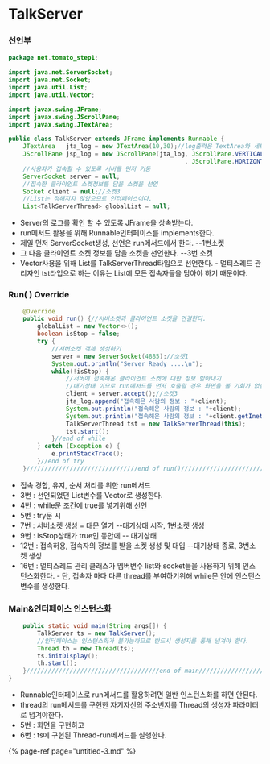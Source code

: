 # TalkServer

### 선언부

```java
package net.tomato_step1;

import java.net.ServerSocket;
import java.net.Socket;
import java.util.List;
import java.util.Vector;

import javax.swing.JFrame;
import javax.swing.JScrollPane;
import javax.swing.JTextArea;

public class TalkServer extends JFrame implements Runnable {
	JTextArea   jta_log = new JTextArea(10,30);//log출력용 TextArea와 세트 Scroll
	JScrollPane jsp_log = new JScrollPane(jta_log, JScrollPane.VERTICAL_SCROLLBAR_AS_NEEDED
												 , JScrollPane.HORIZONTAL_SCROLLBAR_AS_NEEDED);
	//사용자가 접속할 수 있도록 서버를 먼저 기동
	ServerSocket server = null;
	//접속한 클라이언트 소켓정보를 담을 소켓을 선언
	Socket client = null;//소켓3
	//List는 정해지지 않았으므로 인터페이스이다.
	List<TalkServerThread> globalList = null;
```

* Server의 로그를 확인 할 수 있도록 JFrame을 상속받는다.
* run메서드 활용을 위해 Runnable인터페이스를 implements한다.
* 제일 먼저 ServerSocket생성, 선언은 run메서드에서 한다. --1번소켓
* 그 다음 클라이언트 소켓 정보를 담을 소켓을 선언한다. --3번 소켓
* Vector사용을 위해 List를 TalkServerThread타입으로 선언한다. - 멀티스레드 관리자인 tst타입으로 하는 이유는 List에 모든 접속자들을 담아야 하기 때문이다.

### Run\( \) Override

```java
	@Override
	public void run() {//서버소켓과 클라이언트 소켓을 연결한다.
		globalList = new Vector<>();
		boolean isStop = false;
		try {
			//서버소켓 객체 생성하기
			server = new ServerSocket(4885);//소켓1
			System.out.println("Server Ready ....\n");
			while(!isStop) {
				//서버에 접속해온 클라이언트 소켓에 대한 정보 받아내기
				//대기상태 이므로 run메서드를 먼저 호출할 경우 화면을 볼 기회가 없을 수 있다.
				client = server.accept();//소켓3
				jta_log.append("접속해온 사람의 정보 : "+client);
				System.out.println("접속해온 사람의 정보 : "+client);				
				System.out.println("접속해온 사람의 정보 : "+client.getInetAddress());			
				TalkServerThread tst = new TalkServerThread(this);
				tst.start();
			}//end of while
		} catch (Exception e) {
			e.printStackTrace();
		}//end of try		
	}///////////////////////////////end of run()////////////////////////
```

* 접속 경합, 유지, 순서 처리를 위한 run메서드
* 3번 : 선언되었던 List변수를 Vector로 생성한다.
* 4번 : while문 조건에 true를 넣기위해 선언
* 5번 : try문 시
* 7번 : 서버소켓 생성 = 대문 열기 --대기상태 시작, 1번소켓 생성
* 9번 : isStop상태가 true인 동안에 -- 대기상태
* 12번 : 접속허용, 접속자의 정보를 받을 소켓 생성 및 대입 --대기상태 종료, 3번소켓 생성
* 16번 : 멀티스레드 관리 클래스가 멤버변수 list와 socket들을 사용하기 위해 인스턴스화한다. - 단, 접속자 마다 다른 thread를 부여하기위해 while문 안에 인스턴스 변수를 생성한다. 

### Main&인터페이스 인스턴스화

```java
	public static void main(String args[]) {
		TalkServer ts = new TalkServer();
		//인터페이스는 인스턴스화가 불가능하므로 반드시 생성자를 통해 넘겨야 한다.
		Thread th = new Thread(ts);
		ts.initDisplay();
		th.start();
	}/////////////////////////////////////end of main///////////////////////////////
}
```

* Runnable인터페이스로 run메서드를 활용하려면 일반 인스턴스화를 하면 안된다.
* thread의 run메서드를 구현한 자기자신의 주소번지를 Thread의 생성자 파라미터로 넘겨야한다.
* 5번 : 화면을 구현하고
* 6번 : ts에 구현된 Thread-run메서드를 실행한다.

{% page-ref page="untitled-3.md" %}

